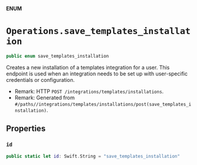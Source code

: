 **ENUM**

# `Operations.save_templates_installation`

```swift
public enum save_templates_installation
```

Creates a new installation of a templates integration for a user. This endpoint is used when an integration needs to be set up with user-specific credentials or configuration.

- Remark: HTTP `POST /integrations/templates/installations`.
- Remark: Generated from `#/paths//integrations/templates/installations/post(save_templates_installation)`.

## Properties
### `id`

```swift
public static let id: Swift.String = "save_templates_installation"
```
